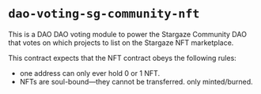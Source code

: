 # `dao-voting-sg-community-nft`

This is a DAO DAO voting module to power the Stargaze Community DAO that votes
on which projects to list on the Stargaze NFT marketplace.

This contract expects that the NFT contract obeys the following rules:

- one address can only ever hold 0 or 1 NFT.
- NFTs are soul-bound—they cannot be transferred. only minted/burned.
